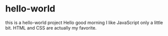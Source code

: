 # hello-world
this is a hello-world project
Hello good morning I like JavaScript only a little bit. HTML and CSS are actually my favorite.
